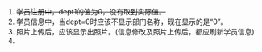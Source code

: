 1. ~~学员注册中，dept1的值为0，没有取到实际值。~~
2. 学员信息中，当dept=0时应该不显示部门名称，现在显示的是“0”。
3. 照片上传后，应该显示出照片。(信息修改及照片上传后，都应刷新学员信息)
4. 